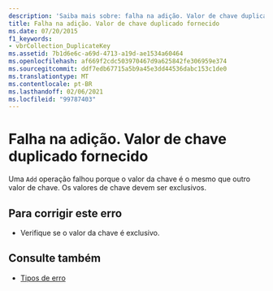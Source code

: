 ```yaml
---
description: 'Saiba mais sobre: falha na adição. Valor de chave duplicado fornecido'
title: Falha na adição. Valor de chave duplicado fornecido
ms.date: 07/20/2015
f1_keywords:
- vbrCollection_DuplicateKey
ms.assetid: 7b1d6e6c-a69d-4713-a19d-ae1534a60464
ms.openlocfilehash: af669f2cdc503970467d9a625842fe306959e374
ms.sourcegitcommit: ddf7edb67715a5b9a45e3dd44536dabc153c1de0
ms.translationtype: MT
ms.contentlocale: pt-BR
ms.lasthandoff: 02/06/2021
ms.locfileid: "99787403"
---
```

# <a name="add-failed-duplicate-key-value-supplied"></a>Falha na adição. Valor de chave duplicado fornecido

Uma `Add` operação falhou porque o valor da chave é o mesmo que outro valor de chave. Os valores de chave devem ser exclusivos.  
  
## <a name="to-correct-this-error"></a>Para corrigir este erro  
  
- Verifique se o valor da chave é exclusivo.  
  
## <a name="see-also"></a>Consulte também

- [Tipos de erro](../programming-guide/language-features/error-types.md)
